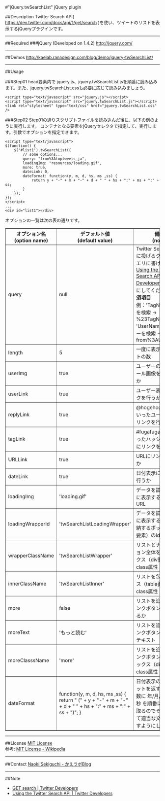#&quot;jQuery.twSearchList&quot; jQuery plugin

##Description
Twitter Search API( https://dev.twitter.com/docs/api/1/get/search )を使い、ツイートのリストを表示するjQueryプラグインです。

---
##Required
###jQuery (Developed on 1.4.2)
http://jquery.com/

---
##Demos
http://kaelab.ranadesign.com/blog/demo/jquery-twSearchList/

---
##Usage

###Step01
head要素内で jquery.js、jquery.twSearchList.jsを順番に読み込みます。また、jquery.twSearchList.cssも必要に応じて読み込みましょう。

	<script type="text/javascript" src="jquery.js"></script>
	<script type="text/javascript" src="jquery.twSearchList.js"></script>
	<link rel="stylesheet" type="text/css" href="jquery.twSearchList.css" />

###Step02
Step01の通りスクリプトファイルを読み込んだ後に、以下の例のように実行します。
コンテナとなる要素をjQueryセレクタで指定して、実行します。引数でオプションを指定できます。

	<script type="text/javascript">
	$(function() {
		$('#list1').twSearchList({
			// some options...
			query: "from%3Atoptweets_ja",
			loadingImg: "resources/loading.gif",
			more: true,
			dateLink: 0,
			dateFormat: function(y, m, d, hs, ms ,ss) {
				return y + "-" + m + "-" + d + " " + hs + ":" + ms + ":" + ss;
			}
		});
	});
	</script>
	...
	<div id="list1"></div>

オプションの一覧は次の表の通りです。

<table border="1">
<colgroup span="1" class="colh">
<colgroup span="1" class="colh">
<colgroup span="1" class="cold">
<thead>
<tr>
<th>オプション名<br>(option name)</th>
<th>デフォルト値<br>(default value)</th>
<th>備考<br>(note)</th>
</tr>
</thead>
<tbody>
<tr>
<td>query</td>
<td>null</td>
<td>Twitter Search APIに投げるクエリ。クエリに書ける内容は <a href="https://dev.twitter.com/docs/using-search">Using the Twitter Search API | Twitter Developers</a> を参考にしてください。
<strong>必須項目</strong><br>
	例：'TagName'タグを検索 -> %23TagName
	'UserName'ユーザーを検索 -> from%3AUserName
</td>
</tr>
<tr>
<td>length</td>
<td>5</td>
<td>一度に表示するリストの数</td>
</tr>
<tr>
<td>userImg</td>
<td>true</td>
<td>ユーザーのプロフィール画像を表示するか</td>
</tr>
<tr>
<td>userLink</td>
<td>true</td>
<td>ユーザー表示にリンクを行うか</td>
</tr>
<tr>
<td>replyLink</td>
<td>true</td>
<td>@hogehoge などといったユーザー名にリンクを行うか</td>
</tr>
<tr>
<td>tagLink</td>
<td>true</td>
<td>#fugafuga などといったハッシュタグ名にリンクを行うか</td>
</tr>
<tr>
<td>URLLink</td>
<td>true</td>
<td>URLにリンクを行うか</td>
</tr>
<tr>
<td>dateLink</td>
<td>true</td>
<td>日付表示にリンクを行うか</td>
</tr>
<tr>
<td>loadingImg</td>
<td>'loading.gif'</td>
<td>データを読み込み中に表示する画像のURL</td>
</tr>
<tr>
<td>loadingWrapperId</td>
<td>'twSearchListLoadingWrapper'</td>
<td>データを読み込み中に表示する画像を格納するボックス（div要素）のid属性</td>
</tr>
<tr>
<td>wrapperClassName</td>
<td>'twSearchListWrapper'</td>
<td>リストとナビゲーション全体を包むボックス（div要素）のclass属性</td>
</tr>
<tr>
<td>innerClassName</td>
<td>'twSearchListInner'</td>
<td>リストを包むボックス（table要素）のclass属性</td>
</tr>
<tr>
<td>more</td>
<td>false</td>
<td>リストを追加するリンクボタンを表示するか</td>
</tr>
<tr>
<td>moreText</td>
<td>'もっと読む'</td>
<td>リストを追加するリンクボタンのラベルテキスト</td>
</tr>
<tr>
<td>moreClasssName</td>
<td>'more'</td>
<td>リストを追加するリンクボタンを包むボックス（div要素）のclass属性</td>
</tr>
<tr>
<td>dateFormat</td>
<td>function(y, m, d, hs, ms ,ss) { return " (" + y + "-" + m + "-" + d + " " + hs + ":" + ms + ":" + ss + ")"; }</td>
<td>日付表示のフォーマットを返す関数。引数に 年/月/日/時/分/秒 を順番に6つ受け取るのでそれを使って適当な文字列を返すようにします。</td>
</tr>
</tbody>
</table>

---
##License
<a href="http://www.opensource.org/licenses/mit-license.html">MIT License</a><br />
参考: <a href="https://secure.wikimedia.org/wikipedia/ja/wiki/MIT_License">MIT License - Wikipedia</a>

---
##Contact
<a href="http://kaelab.ranadesign.com/blog/author/naoki-sekiguchi/">Naoki Sekiguchi - かえラボBlog</a>

---
##Note
- <a href="https://dev.twitter.com/docs/api/1/get/search#api-param-with_twitter_user_id">GET search | Twitter Developers</a>
- <a href="https://dev.twitter.com/docs/using-search">Using the Twitter Search API | Twitter Developers</a>

